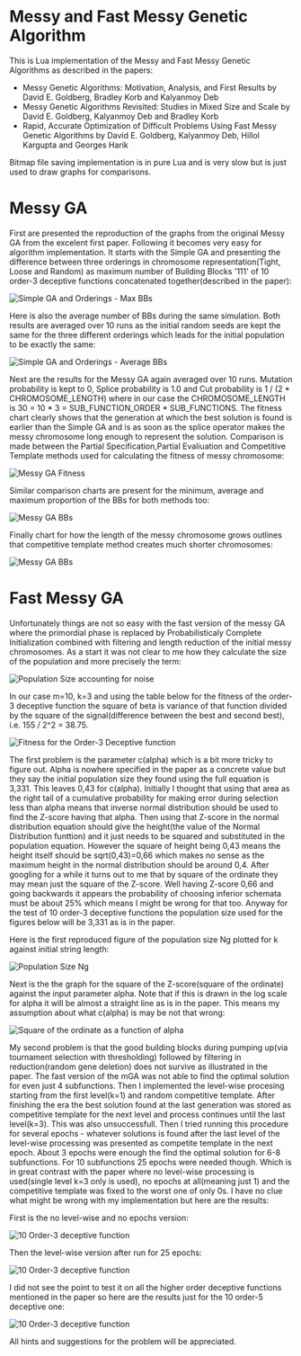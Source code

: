 # Messy and Fast Messy Genetic Algorithm

This is Lua implementation of the Messy and Fast Messy Genetic Algorithms as described in the papers:

  - Messy Genetic Algorithms: Motivation, Analysis, and First Results by David E. Goldberg, Bradley Korb and Kalyanmoy Deb
  - Messy Genetic Algorithms Revisited: Studies in Mixed Size and Scale by David E. Goldberg, Kalyanmoy Deb and Bradley Korb
  - Rapid, Accurate Optimization of Difficult Problems Using Fast Messy Genetic Algorithms by David E. Goldberg, Kalyanmoy Deb, Hillol Kargupta and Georges Harik
  
Bitmap file saving implementation is in pure Lua and is very slow but is just used to draw graphs for comparisons.

# Messy GA

First are presented the reproduction of the graphs from the original Messy GA from the excelent first paper. Following it becomes very easy for algorithm implementation. It starts with the Simple GA and presenting the difference between three orderings in chromosome representation(Tight, Loose and Random) as maximum number of Building Blocks '111' of 10 order-3 deceptive functions concatenated together(described in the paper):

![](mGA/mGA_SGA_Max.bmp?raw=true "Simple GA and Orderings - Max BBs")

Here is also the average number of BBs during the same simulation. Both results are averaged over 10 runs as the initial random seeds are kept the same for the three different orderings which leads for the initial population to be exactly the same:

![](mGA/mGA_SGA_Avg.bmp?raw=true "Simple GA and Orderings - Average BBs")

Next are the results for the Messy GA again averaged over 10 runs. Mutation probability is kept to 0, Splice probability is 1.0 and Cut probability is 1 / (2 * CHROMOSOME_LENGTH) where in our case the CHROMOSOME_LENGTH is 30 = 10 * 3 = SUB_FUNCTION_ORDER * SUB_FUNCTIONS. The fitness chart clearly shows that the generation at which the best solution is found is earlier than the Simple GA and is as soon as the splice operator makes the messy chromosome long enough to represent the solution. Comparison is made between the Partial Specification,Partial Evaliuation and Competitive Template methods used for calculating the fitness of messy chromosome:

![](mGA/mGA_MGA_FITNESS.bmp?raw=true "Messy GA Fitness")

Similar comparison charts are present for the minimum, average and maximum proportion of the BBs for both methods too:

![](mGA/mGA_MGA_BBLOCKS.bmp?raw=true "Messy GA BBs")

Finally chart for how the length of the messy chromosome grows outlines that competitive template method creates much shorter chromosomes:

![](mGA/mGA_MGA_LENGTHS.bmp?raw=true "Messy GA BBs")




# Fast Messy GA

Unfortunately things are not so easy with the fast version of the messy GA where the primordial phase is replaced by Probabilisticaly Complete Initialization combined with filtering and length reduction of the initial messy chromosomes. As a start it was not clear to me how they calculate the size of the population and more precisely the term:

![](fmGA/PopSize.jpg?raw=true "Population Size accounting for noise")

In our case m=10, k=3 and using the table below for the fitness of the order-3 deceptive function the square of beta is variance of that function divided by the square of the signal(difference between the best and second best), i.e. 155 / 2^2 = 38.75.

![](fmGA/Order3.jpg?raw=true "Fitness for the Order-3 Deceptive function")

The first problem is the parameter c(alpha) which is a bit more tricky to figure out. Alpha is nowhere specified in the paper as a concrete value but they say the initial population size they found using the full equation is 3,331. This leaves 0,43 for c(alpha). Initially I thought that using that area as the right tail of a cumulative probability for making error during selection less than alpha means that inverse normal distribution should be used to find the Z-score having that alpha. Then using that Z-score in the normal distribution equation should give the height(the value of the Normal Distribution funttion) and it just needs to be squared and substituted in the population equation. However the square of height being 0,43 means the height itself should be sqrt(0,43)=0,66 which makes no sense as the maximum height in the normal distribution should be around 0,4. After googling for a while it turns out to me that by square of the ordinate they may mean just the square of the Z-score. Well having Z-score 0,66 and going backwards it appears the probability of choosing inferior schemata must be about 25% which means I might be wrong for that too. Anyway for the test of 10 order-3 deceptive functions the population size used for the figures below will be 3,331 as is in the paper.

Here is the first reproduced figure of the population size Ng plotted for k against initial string length:

![](fmGA/N_G.bmp?raw=true "Population Size Ng")

Next is the the graph for the square of the Z-score(square of the ordinate) against the input parameter alpha. Note that if this is drawn in the log scale for alpha it will be almost a straight line as is in the paper. This means my assumption about what c(alpha) is may be not that wrong:

![](fmGA/C_ALPHA.bmp?raw=true "Square of the ordinate as a function of alpha")

My second problem is that the good building blocks during pumping up(via tournament selection with thresholding) followed by filtering in reduction(random gene deletion) does not survive as illustrated in the paper. The fast version of the mGA was not able to find the optimal solution for even just 4 subfunctions. Then I implemented the level-wise procesing starting from the first level(k=1) and random competitive template. After finishing the era the best solution found at the last generation was stored as competitive template for the next level and process continues until the last level(k=3). This was also unsuccessfull. Then I tried running this procedure for several epochs - whatever solutions is found after the last level of the level-wise processing was presented as competite template in the next epoch. About 3 epochs were enough the find the optimal solution for 6-8 subfunctions. For 10 subfunctions 25 epochs were needed though. Which is in great contrast with the paper where no level-wise processing is used(single level k=3 only is used), no epochs at all(meaning just 1) and the competitive template was fixed to the worst one of only 0s. I have no clue what might be wrong with my implementation but here are the results:

First is the no level-wise and no epochs version:

![](fmGA/BaseLine.bmp?raw=true "10 Order-3 deceptive function")

Then the level-wise version after run for 25 epochs:

![](fmGA/5_Epochs_Level-Wise_BaseLine.bmp?raw=true "10 Order-3 deceptive function")

I did not see the point to test it on all the higher order deceptive functions mentioned in the paper so here are the results just for the 10 order-5 deceptive one:

![](fmGA/LargeScale.bmp?raw=true "10 Order-3 deceptive function")

All hints and suggestions for the problem will be appreciated.
